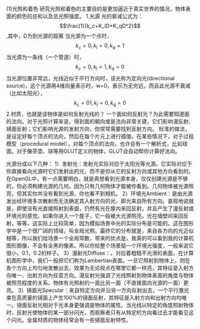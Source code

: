 (1)光照和着色
研究光照和着色的主要目的是更加逼近于真实世界的情况，物体表面的颜色的总和以及总光照强度。
1.光源
  光的衰减公式为：$$\frac{1}{k_c+K_lD+K_qD^2}$$,其中，D为到光源的距离
  当光源为一个点时，$$k_c=0,k_l=0,k_q=1$$
  当光源为一条线（一个管道）时，$$k_c=0,k_l=1,k_q=0$$
  当光源位置非常远，光线近似于平行方向时，该光称为定向光(directional source)，这个光源用4维向量表示时，w=0，表示为无穷远，而且此光源不衰减（比如太阳光），$$k_c=01,k_l=0,k_q=0$$
2.材质，也就是该物体是如何反射光线的？
    一个面如何反射光？为此需要知道面的法向。对于光照计算来说，得到面的朝向或是法向非常关键，它们影响漫反射、镜面反射；它们影响光源的发射方向，你常常需要找到反射方向。
标准的做法，是设定好每个顶点的法向，然后在每个片元上进行插值。在某些情况下，对于过程模型（procedural model），对每个顶点的法向，也许会有一个解析式，比如球面。对于像茶壶、球等用GLUT定义的物体，GLUT会自动帮你计算好法向。

光源分成以下几种：
  1）发射光：发射光实际对应于太阳光等光源。它实际对应于你直接看向光源时它们发射出的光，而不是你从它的反射方向或其他方向看到的。在OpenGL中，有一点需要明白，就是真想看到光源本身，仅仅创建光源是不够的，你必须构建光源的几何。因为只有几何物体才能被你看到。几何物体被光源照亮，但其实你并没有看到光源，你也看不到相机。
  2）环境光Ambient：是由光源发出经环境多次散射而无法确定其入射方向的光，即光来自所有方向。直观地说就是，即使没有光直接照射到表面，仍然有光在屋内来回反射，并且产生了漫反射或环境光的感觉。如果你进入一个屋子，它一般被大光源照亮，光在墙壁间来回反射，等等。这实际上比较简单，因为模拟场景中光的实际分布是可能的。这在图形学中是一个很广阔的领域，叫全局光照。最终它的分布就是，来自各方向的光近似相等，所以我们给场景一个全局常数，带来的优点是，我真的可以看到我的计算机图形图像，不会有全黑的像素。所以你给整个场景赋一个环境光强度，一般来说它很小，0.1，0.2的样子。
  3）漫射光Diffuse：。对应着粗糙不光滑的表面，在计算机图形学中，我们一般把它们称为Lambertian表面。一旦它照射到物体上，则在各个方向上均匀地发散出去，效果为无论视点在哪里它都一样亮，其特征是入射方向唯一、出射方向为任意方向。漫反射光强调了光线照射到物体表面的角度与物体被照亮程度的关系。物体有光照射的一面比另一面（不直接面向光源的一面）更亮。
  3）镜面光Specular：来自特定方向并沿另一方向反射出去，一个平行激光束在高质量的镜面上产生100%的镜面反射，其特征是入射方向和出射方向均唯一。镜面反射光相对于光本身更强调是物体的属性。当光线以特定的角度照射物体时，反射光使物体的某一部分闪光，而观察者只有从特定的方向看过去才能看见这个闪光。金属材质的物体经常会有一些镜面反射特性。


